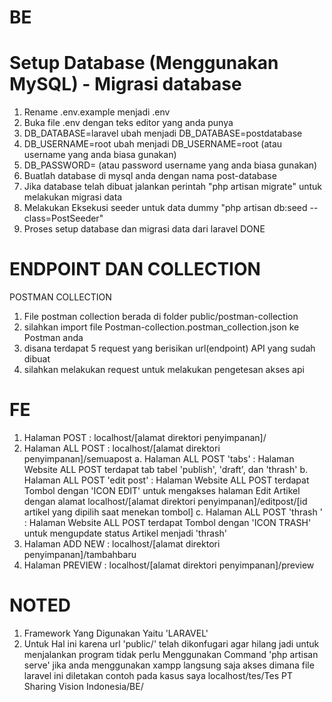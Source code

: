 # BE
 # Setup Database (Menggunakan MySQL) - Migrasi database
  1. Rename .env.example menjadi .env
  2. Buka file .env dengan teks editor yang anda punya
  3. DB_DATABASE=laravel ubah menjadi DB_DATABASE=postdatabase
  4. DB_USERNAME=root ubah menjadi DB_USERNAME=root (atau username yang anda biasa gunakan) 
  5. DB_PASSWORD= (atau password username yang anda biasa gunakan) 
  6. Buatlah database di mysql anda dengan nama post-database
  7. Jika database telah dibuat jalankan perintah "php artisan migrate" untuk melakukan migrasi data
  8. Melakukan Eksekusi seeder untuk data dummy "php artisan db:seed --class=PostSeeder"
  9. Proses setup database dan migrasi data dari laravel DONE
 # ENDPOINT DAN COLLECTION
  POSTMAN COLLECTION
   1. File postman collection berada di folder public/postman-collection
   2. silahkan import file Postman-collection.postman_collection.json ke Postman anda
   3. disana terdapat 5 request yang berisikan url(endpoint) API yang sudah dibuat 
   4. silahkan melakukan request untuk melakukan pengetesan akses api

# FE
 1. Halaman POST                    : localhost/[alamat direktori penyimpanan]/
 2. Halaman ALL POST                : localhost/[alamat direktori penyimpanan]/semuapost
   a. Halaman ALL POST 'tabs'       : Halaman Website ALL POST terdapat tab tabel 'publish', 'draft', dan 'thrash'
   b. Halaman ALL POST 'edit post'  : Halaman Website ALL POST terdapat Tombol dengan 'ICON EDIT' untuk mengakses halaman Edit Artikel dengan alamat
                                      localhost/[alamat direktori penyimpanan]/editpost/[id artikel yang dipilih saat menekan tombol]
   c. Halaman ALL POST 'thrash '    : Halaman Website ALL POST terdapat Tombol dengan 'ICON TRASH' untuk mengupdate status Artikel menjadi 'thrash'
 3. Halaman ADD NEW     : localhost/[alamat direktori penyimpanan]/tambahbaru
 4. Halaman PREVIEW     : localhost/[alamat direktori penyimpanan]/preview

# NOTED
 1. Framework Yang Digunakan Yaitu 'LARAVEL'  
 2. Untuk Hal ini karena url 'public/' telah dikonfugari agar hilang jadi untuk menjalankan program tidak perlu Menggunakan 
    Command 'php artisan serve' jika anda menggunakan xampp langsung saja akses dimana file laravel ini diletakan
    contoh pada kasus saya localhost/tes/Tes PT Sharing Vision Indonesia/BE/

